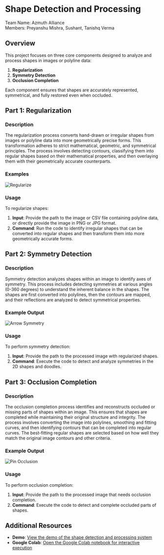 # Shape Detection and Processing

Team Name: Azmuth Alliance </br>
Members: Preyanshu Mishra, Sushant, Tanishq Verma

## Overview

This project focuses on three core components designed to analyze and process shapes in images or polyline data:

1. **Regularization**
2. **Symmetry Detection**
3. **Occlusion Completion**

Each component ensures that shapes are accurately represented, symmetrical, and fully restored even when occluded.

## Part 1: Regularization

### Description

The regularization process converts hand-drawn or irregular shapes from images or polyline data into more geometrically precise forms. This transformation adheres to strict mathematical, geometric, and symmetrical principles. The process involves detecting contours, classifying them into regular shapes based on their mathematical properties, and then overlaying them with their geometrically accurate counterparts.

### Examples

![Regularize](https://github.com/user-attachments/assets/b041e67e-244d-4e91-9848-5b50d0938bfa)

### Usage

To regularize shapes:

1. **Input**: Provide the path to the image or CSV file containing polyline data, or directly provide the image in PNG or JPG format.
2. **Command**: Run the code to identify irregular shapes that can be converted into regular shapes and then transform them into more geometrically accurate forms.

## Part 2: Symmetry Detection

### Description

Symmetry detection analyzes shapes within an image to identify axes of symmetry. This process includes detecting symmetries at various angles (0-360 degrees) to understand the inherent balance in the shapes. The shapes are first converted into polylines, then the contours are mapped, and their reflections are analyzed to detect symmetrical properties.

### Example Output

![Arrow Symmetry](https://github.com/user-attachments/assets/4f900261-9c56-49ef-9975-baf0ae2bb2a9)

### Usage

To perform symmetry detection:

1. **Input**: Provide the path to the processed image with regularized shapes.
2. **Command**: Execute the code to detect and analyze symmetries in the 2D shapes and doodles.

## Part 3: Occlusion Completion

### Description

The occlusion completion process identifies and reconstructs occluded or missing parts of shapes within an image. This ensures that shapes are completed while maintaining their original structure and integrity. The process involves converting the image into polylines, smoothing and fitting curves, and then identifying contours that can be completed into regular curves. The best-fitting regular shapes are selected based on how well they match the original image contours and other criteria.

### Example Output

![Pin Occlusion](https://github.com/user-attachments/assets/1fd20906-2df3-4c8e-a75e-bd2a6f2b9000)

### Usage

To perform occlusion completion:

1. **Input**: Provide the path to the processed image that needs occlusion completion.
2. **Command**: Execute the code to detect and complete occluded parts of shapes.

## Additional Resources

- **Demo**: [View the demo of the shape detection and processing system](https://drive.google.com/drive/folders/1VFv4FwevESxdGaDDQXtsQz8vFNlBcWib?usp=sharing)
- **Google Colab**: [Open the Google Colab notebook for interactive execution](https://colab.research.google.com/drive/17ZL4JkqX7e9FCS6UppqX0U2l0X9fhZt-?usp=sharing)
